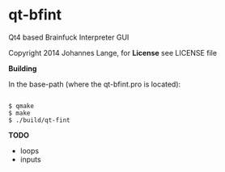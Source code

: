 qt-bfint
========
Qt4 based Brainfuck Interpreter GUI

Copyright 2014 Johannes Lange,
for **License** see LICENSE file

__Building__

In the base-path (where the qt-bfint.pro is located):
<pre><code>
$ qmake
$ make
$ ./build/qt-fint
</pre></code>

__TODO__
- loops
- inputs
